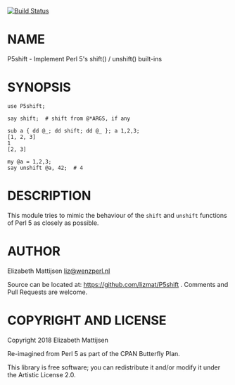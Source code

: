 [![Build Status](https://travis-ci.org/lizmat/P5shift.svg?branch=master)](https://travis-ci.org/lizmat/P5shift)

NAME
====

P5shift - Implement Perl 5's shift() / unshift() built-ins

SYNOPSIS
========

    use P5shift;

    say shift;  # shift from @*ARGS, if any

    sub a { dd @_; dd shift; dd @_ }; a 1,2,3;
    [1, 2, 3]
    1
    [2, 3]

    my @a = 1,2,3;
    say unshift @a, 42;  # 4

DESCRIPTION
===========

This module tries to mimic the behaviour of the `shift` and `unshift` functions of Perl 5 as closely as possible.

AUTHOR
======

Elizabeth Mattijsen <liz@wenzperl.nl>

Source can be located at: https://github.com/lizmat/P5shift . Comments and Pull Requests are welcome.

COPYRIGHT AND LICENSE
=====================

Copyright 2018 Elizabeth Mattijsen

Re-imagined from Perl 5 as part of the CPAN Butterfly Plan.

This library is free software; you can redistribute it and/or modify it under the Artistic License 2.0.

